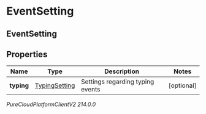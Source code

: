 # EventSetting

## EventSetting

## Properties

|Name | Type | Description | Notes|
|------------ | ------------- | ------------- | -------------|
| **typing** | [TypingSetting](TypingSetting) | Settings regarding typing events | [optional] |



_PureCloudPlatformClientV2 214.0.0_
